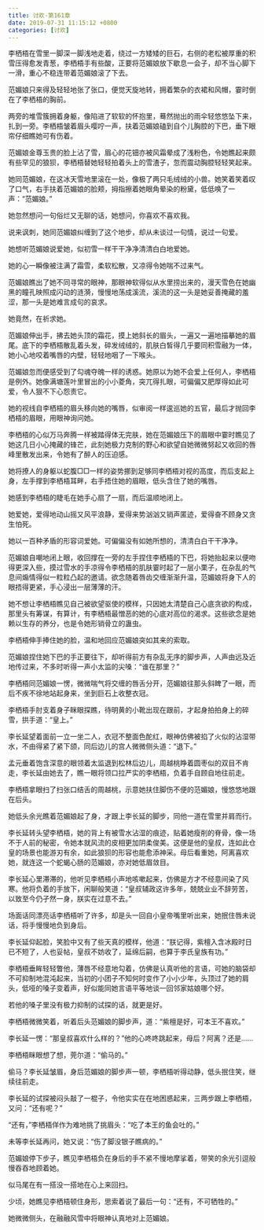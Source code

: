 ```yaml
---
title: 讨欢-第161章
date: 2019-07-31 11:15:12 +0800
categories: [讨欢]
---
```


李栖梧在雪里一脚深一脚浅地走着，绕过一方矮矮的巨石，右侧的老松被厚重的积雪压得愈发青葱，李栖梧手有些酸，正要将范媚娘放下歇息一会子，却不当心脚下一滑，重心不稳连带着范媚娘滚了下去。

范媚娘只来得及轻轻地张了张口，便觉天旋地转，拥着繁杂的衣裙和风帽，霎时倒在了李栖梧的胸前。

两旁的堆雪簇拥着身躯，像陷进了软软的怀抱里，蓦然抛出的雨伞轻悠悠坠下来，扎到一旁。李栖梧皱着眉头嘤咛一声，扶着范媚娘磕到自个儿胸腔的下巴，垂下眼帘仔细瞧她可有伤着。

范媚娘金尊玉贵的脸上沾了雪，眉心的花钿亦被风霜晕成了浅粉色，令她瞧起来颇有些罕见的狼狈，李栖梧替她轻轻拍着头上的雪渣子，忽而震动胸腔轻轻笑起来。

她同范媚娘，在这冰天雪地里滚在一处，像极了两只毛绒绒的小兽。她笑着笑着叹了口气，右手扶着范媚娘的脸颊，拇指擦着她眼角晕染的粉黛，低低唤了一声：“范媚娘。”

她忽然想问一句俗烂又无聊的话，她想问，你喜欢不喜欢我。

说来讽刺，她同范媚娘纠缠到了这个地步，却从未谈过一句情，说过一句爱。

她想听范媚娘说爱她，似初雪一样干干净净清清白白地爱她。

她的心一瞬像被注满了霜雪，柔软松散，又凉得令她喘不过来气。

范媚娘瞧出了她不同寻常的眼神，那眼神软得似从水里捞出来的，漫天雪色在她幽黑的瞳孔映照成闪动的涟漪，慢慢地荡成溪流，溪流的这一头是她妥善掩藏的羞涩，那一头是她难言成句的哀求。

她竟然，在祈求她。

范媚娘伸出手，拂去她头顶的霜花，摸上她斜长的眉头，一遍又一遍地描摹她的眉尾。底下的李栖梧散乱着头发，碎发绒绒的，肌肤白皙得几乎要同积雪融为一体，她小心地咬着嘴唇的内壁，轻轻地咽了一下喉头。

范媚娘忽而便感受到了勾魂夺魄一样的诱惑。她原以为她不会爱上任何人，李栖梧是例外。她像满塘莲叶里冒出的小小菱角，突兀得扎眼，可偏偏又肥厚得如此可爱，令人狠不下心怨责它。

她的视线自李栖梧的眉头移向她的嘴唇，似审阅一样逡巡她的五官，最后才抛回李栖梧的眉眼，用眼神询问她。

李栖梧的心似万马奔腾一样被踏得体无完肤，她在范媚娘压下的眉眼中霎时瞧见了她这几日小心掩藏的锋芒，此刻她极力克制的野心和欲望自她微微努起又收回的唇峰里散发出来，令她有了醉人的压迫感。

她将撩人的身躯以蛇腹□□一样的姿势挪到足够同李栖梧对视的高度，而后支起上身，左手撑到李栖梧耳畔，右手捂住她的眉眼，低头含住了她的嘴唇。

她感到李栖梧的睫毛在她手心扇了一扇，而后温顺地闭上。

她爱她，爱得地动山摇又风平浪静，爱得来势汹汹又销声匿迹，爱得奋不顾身又贪生怕死。

她以一百种矛盾的形容词爱她。可偏偏没有如她所想的，清清白白干干净净。

范媚娘自嘲地闭上眼，收回撑在一旁的左手捏住李栖梧的下巴，将她抬起来以便吻得更深入些，摸过雪水的手凉得令李栖梧的肌肤霎时起了一层小栗子，在杂乱的气息间煽情得似一粒粒凸起的邀请。欲念随着唇齿交缠渐渐升温，范媚娘将身下人的眼捂得更紧，手心浸出一层薄薄的汗。

她不想让李栖梧瞧见自己被欲望驱使的模样，只因她太清楚自己心底贪欲的构成，那里头有筹谋，有算计，有李栖梧最憎恶的她的心底对高位的渴求。这些欲念是她赖以生存的养分，也是令她形销骨立的蛊虫。

李栖梧伸手捧住她的脸，温和地回应范媚娘突如其来的索取。

范媚娘捏住她下巴的手正要往下，却听得前方有杂乱无序的脚步声，人声由远及近地传过来，不多时听得一声小太监的尖嗓：“谁在那里？”

李栖梧同范媚娘一愣，微微喘气将交缠的唇舌分开，范媚娘往那头斜睥了一眼，而后不疾不徐地站起身来，坐到巨石上收整衣冠。

李栖梧手肘支着身子眯眼探瞧，待明黄的小靴出现在跟前，才起身拍拍身上的碎雪，拱手道：“皇上。”

李长延望着面前一立一坐二人，衣冠不整面色酡红，眼神仿佛被掐了火似的沾湿带水，不由得紧了紧下颌，同后边儿的宫人微微侧头道：“退下。”

孟元垂着饱含深意的眼领着太监退到松林后边儿，周越桃睁着圆枣似的双目不肯走，李长延由她去了，瞧一眼将领口拉严实的李栖梧，负着手自顾自地往前走。

李栖梧拿眼扫了扫张口结舌的周越桃，示意她扶住脚伤不便的范媚娘，慢悠悠地跟在后头。

她低头余光瞧着范媚娘起了身，才跟上李长延的脚步，同他一道在雪里并肩而行。

李长延转头望李栖梧，她的背上有被雪水沾湿的痕迹，贴着她瘦削的脊骨，像一场不于人前的秘密，令她本就风流的皮相更加阴柔俊美。这便是他的皇叔，连如此仓皇的场景也能游刃有余，如此狼狈的形容也能愈添神采。母后看重她，阿离喜欢她，就连这一个蛇蝎心肠的范媚娘，亦对她低眉敛目。

李长延心里滞滞的，他听见李栖梧小声地咳嗽起来，仿佛是方才不经意间染了风寒。他将负着的手放下，闲聊般笑道：“皇叔辅政这许多年，兢兢业业不辞劳苦，以致至今仍孑然一身，朕实在过意不去。”

场面话同漂亮话李栖梧听了许多，却是头一回自小皇帝嘴里听出来，她抿住唇未说话，将手慢慢地负到身后。

李长延仰起脸，笑脸中又有了些天真的模样，他道：“朕记得，紫檀入含冰殿时日已不短了，人也妥帖，皇叔不妨收了，延绵后嗣，也算于李氏皇族有功。”

李栖梧垂眸轻轻瞥他，薄唇不经意地勾着，仿佛是认真听他的言语，可她的脑袋却不可抑制地混沌起来，当初的小团子不知何时变作了小小少年，头顶过了她的肩头，低哑的嗓子变着声，好似能同她言语平等地谈一回邻家姑娘哪个好。

若他的嗓子里没有极力抑制的试探的话，就更是好。

李栖梧微微笑着，听着后头范媚娘的脚步声，道：“紫檀是好，可本王不喜欢。”

李长延一愣：“那皇叔喜欢什么样的？”他的心咚咚跳起来，母后？阿离？还是……

李栖梧眯眼想了想，莞尔道：“偷马的。”

偷马？李长延皱眉，身后范媚娘的脚步声一顿，李栖梧听得动静，低头抿住笑，继续往前走。

李长延的试探被闷头敲了一棍子，令他实实在在地困惑起来，三两步跟上李栖梧，又问：“还有呢？”

“还有，”李栖梧佯作为难地挑了挑眉头：“吃了本王的鱼会吐的。”

未等李长延再问，她又说：“伤了脚没银子瞧病的。”

范媚娘停下步子，瞧见李栖梧负在身后的手不紧不慢地摩挲着，带笑的余光引逗般慢吞吞地顾着她。

似马尾在有一搭没一搭地在心上来回扫。

少顷，她瞧见李栖梧顿住身形，思索着说了最后一句：“还有，不可牺牲的。”

她微微侧头，在融融风雪中将眼神认真地对上范媚娘。

